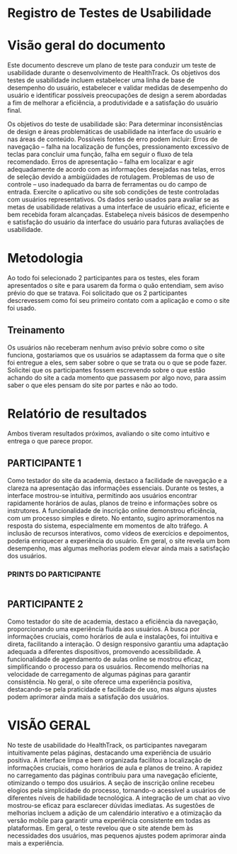 # Registro de Testes de Usabilidade

<h1>Visão geral do documento</h1>
Este documento descreve um plano de teste para conduzir um teste de usabilidade durante o desenvolvimento de HealthTrack. Os objetivos dos testes de usabilidade incluem estabelecer uma linha de base de desempenho do usuário, estabelecer e validar medidas de desempenho do usuário e identificar possíveis preocupações de design a serem abordadas a fim de melhorar a eficiência, a produtividade e a satisfação do usuário final.

Os objetivos do teste de usabilidade são:
  Para determinar inconsistências de design e áreas problemáticas de usabilidade na interface do usuário e nas áreas de conteúdo. Possíveis fontes de erro podem incluir:
  Erros de navegação – falha na localização de funções, pressionamento excessivo de teclas para concluir uma função, falha em seguir o fluxo de tela recomendado.
  Erros de apresentação – falha em localizar e agir adequadamente de acordo com as informações desejadas nas telas, erros de seleção devido a ambigüidades de rotulagem.
  Problemas de uso de controle – uso inadequado da barra de ferramentas ou do campo de entrada.
  Exercite o aplicativo ou site sob condições de teste controladas com usuários representativos. Os dados serão usados para avaliar se as metas de usabilidade relativas a uma interface de usuário eficaz, eficiente e bem recebida foram alcançadas.
  Estabeleça níveis básicos de desempenho e satisfação do usuário da interface do usuário para futuras avaliações de usabilidade.

<h1>Metodologia</h1>
  Ao todo foi selecionado 2 participantes para os testes, eles foram apresentados o site e para usarem da forma o quão entendiam, sem aviso prévio do que se tratava. 
  Foi solicitado que os 2 participantes descrevessem como foi seu primeiro contato com a aplicação e como o site foi usado.


<h2>Treinamento</h2>
   Os usuários não receberam nenhum aviso prévio sobre como o site funciona, gostariamos que os usuários se adaptassem da forma que o site foi entregue a eles, sem saber sobre o que se trata ou o que se pode fazer. 
Solicitei que os participantes fossem escrevendo sobre o que estão achando do site a cada momento que passasem por algo novo, para assim saber o que eles pensam do site por partes e não ao todo.

<h1>Relatório de resultados</h1>
  Ambos tiveram resultados próximos, avaliando o site como intuitivo e entrega o que parece propor.

  <h2>PARTICIPANTE 1</h2>
  Como testador do site da academia, destaco a facilidade de navegação e a clareza na apresentação das informações essenciais. Durante os testes, a interface mostrou-se intuitiva, permitindo aos usuários encontrar rapidamente horários de aulas, planos de treino e informações sobre os instrutores. A funcionalidade de inscrição online demonstrou eficiência, com um processo simples e direto. No entanto, sugiro aprimoramentos na resposta do sistema, especialmente em momentos de alto tráfego. A inclusão de recursos interativos, como vídeos de exercícios e depoimentos, poderia enriquecer a experiência do usuário. Em geral, o site revela um bom desempenho, mas algumas melhorias podem elevar ainda mais a satisfação dos usuários.

  <h3>PRINTS DO PARTICIPANTE</h3>

  <img href="/"></img>

  <h2>PARTICIPANTE 2</h2>
  Como testador do site de academia, destaco a eficiência da navegação, proporcionando uma experiência fluida aos usuários. A busca por informações cruciais, como horários de aula e instalações, foi intuitiva e direta, facilitando a interação. O design responsivo garantiu uma adaptação adequada a diferentes dispositivos, promovendo acessibilidade. A funcionalidade de agendamento de aulas online se mostrou eficaz, simplificando o processo para os usuários. Recomendo melhorias na velocidade de carregamento de algumas páginas para garantir consistência. No geral, o site oferece uma experiência positiva, destacando-se pela praticidade e facilidade de uso, mas alguns ajustes podem aprimorar ainda mais a satisfação dos usuários.


  <h1>VISÃO GERAL</h1>
  No teste de usabilidade do HealthTrack, os participantes navegaram intuitivamente pelas páginas, destacando uma experiência de usuário positiva. A interface limpa e bem organizada facilitou a localização de informações cruciais, como horários de aula e planos de treino. A rapidez no carregamento das páginas contribuiu para uma navegação eficiente, otimizando o tempo dos usuários. A seção de inscrição online recebeu elogios pela simplicidade do processo, tornando-o acessível a usuários de diferentes níveis de habilidade tecnológica. A integração de um chat ao vivo mostrou-se eficaz para esclarecer dúvidas imediatas. As sugestões de melhorias incluem a adição de um calendário interativo e a otimização da versão mobile para garantir uma experiência consistente em todas as plataformas. Em geral, o teste revelou que o site atende bem às necessidades dos usuários, mas pequenos ajustes podem aprimorar ainda mais a experiência.

